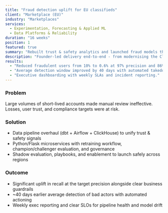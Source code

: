 ```yaml
---
title: "Fraud detection uplift for EU classifieds"
client: "Marketplace (EU)"
industry: "Marketplaces"
services:
  - Experimentation, Forecasting & Applied ML
  - Data Platforms & Reliability
duration: "16 weeks"
position: 1
featured: true
summary: "Rebuilt trust & safety analytics and launched fraud models that cut abusive users from 10% to 0.6%."
description: "Founder-led delivery end-to-end - from modernising the ClickHouse/dbt stack to deploying Python services with clear governance."
results:
  - "Reduced fraudulent users from 10% to 0.6% at 97% precision and 86% detection."
  - "Average detection window improved by 40 days with automated takedown workflows."
  - "Executive dashboarding with weekly SLAs and incident reporting." 
---
```


### Problem
Large volumes of short-lived accounts made manual review ineffective. Losses, user trust, and compliance targets were at risk.

### Solution
- Data pipeline overhaul (dbt + Airflow + ClickHouse) to unify trust & safety signals
- Python/Flask microservices with retraining workflow, champion/challenger evaluation, and governance
- Shadow evaluation, playbooks, and enablement to launch safely across regions

### Outcome
- Significant uplift in recall at the target precision alongside clear business guardrails
- ~40 days earlier average detection of bad actors with automated actioning
- Weekly exec reporting and clear SLOs for pipeline health and model drift
